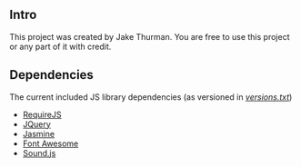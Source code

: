 ## Intro
This project was created by Jake Thurman. You are free to use this project or any part of it with credit.

## Dependencies
The current included JS library dependencies (as versioned in *[versions.txt](versions.txt)*)

- [RequireJS](http://www.requirejs.org)
- [JQuery](http://jquery.com/)
- [Jasmine](http://jasmine.github.io/)
- [Font Awesome](http://fortawesome.github.io/Font-Awesome/)
- [Sound.js](http://www.createjs.com/soundjs)
